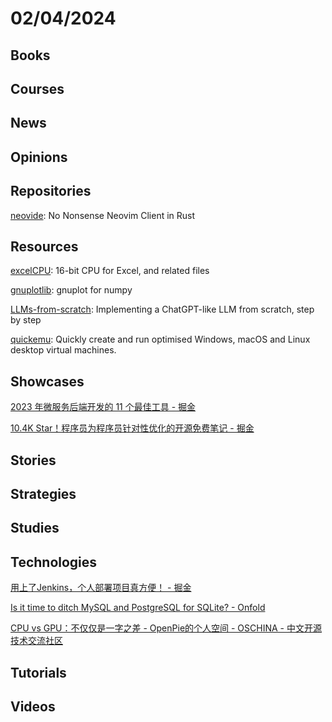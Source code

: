 # 02/04/2024

## Books

## Courses

## News

## Opinions

## Repositories
[neovide](https://github.com/neovide/neovide): No Nonsense Neovim Client in Rust

## Resources
[excelCPU](https://github.com/InkboxSoftware/excelCPU): 16-bit CPU for Excel, and related files

[gnuplotlib](https://github.com/dkogan/gnuplotlib): gnuplot for numpy

[LLMs-from-scratch](https://github.com/rasbt/LLMs-from-scratch): Implementing a ChatGPT-like LLM from scratch, step by step

[quickemu](https://github.com/quickemu-project/quickemu): Quickly create and run optimised Windows, macOS and Linux desktop virtual machines.

## Showcases
[2023 年微服务后端开发的 11 个最佳工具 - 掘金](https://juejin.cn/post/7277831840038502435)

[10.4K Star！程序员为程序员针对性优化的开源免费笔记 - 掘金](https://juejin.cn/post/7268314195300106281)

## Stories

## Strategies

## Studies

## Technologies
[用上了Jenkins，个人部署项目真方便！ - 掘金](https://juejin.cn/post/7329573732597710874)

[Is it time to ditch MySQL and PostgreSQL for SQLite? - Onfold](https://onfold.sh/blog/is-it-time-to-ditch-mysql-and-postgresql-for-sqlite)

[CPU vs GPU：不仅仅是一字之差 - OpenPie的个人空间 - OSCHINA - 中文开源技术交流社区](https://my.oschina.net/u/5944765/blog/11020020)

## Tutorials

## Videos
